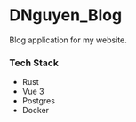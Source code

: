 DNguyen_Blog
====

Blog application for my website.

### Tech Stack
- Rust
- Vue 3
- Postgres
- Docker
